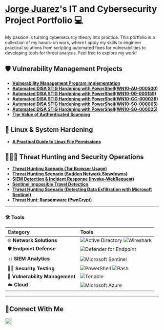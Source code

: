 # <a href="https://www.linkedin.com/in/jorgejuarez1/">Jorge Juarez</a>'s IT and Cybersecurity Project Portfolio 💻

My passion is turning cybersecurity theory into practice. This portfolio is a collection of my hands-on work, where I apply my skills to engineer practical solutions from scripting automated fixes for vulnerabilities to developing tools for threat analysis. Feel free to explore my work!

## 🛡 Vulnerability Management Projects

- **[Vulnerability Management Program Implementation](https://github.com/jorjuarez/vuln-mgmt-impl )**
- **[Automated DISA STIG Hardening with PowerShell(WN10-AU-000500)](https://github.com/jorjuarez/PowerShell-STIG-Automation)**
- **[Automated DISA STIG Hardening with PowerShell(WN10-00-000155)](https://github.com/jorjuarez/Automated-DISA-STIG-Hardening-with-PowerShell-WN10-00-000155)**
- **[Automated DISA STIG Hardening with PowerShell(WN10-CC-000038)](https://github.com/jorjuarez/DISA-STIG-Hardening-with-PowerShell-WN10-CC-000038)**
- **[Automated DISA STIG Hardening with PowerShell(WN10-SO-000005)](https://github.com/jorjuarez/DISA-STIG-Hardening-with-PowerShell-WN10-SO-000005)**
- **[Automated DISA STIG Hardening with PowerShell(WN10-SO-000025)](https://github.com/jorjuarez/DISA-STIG-Hardening-with-PowerShell-WN10-SO-000025)**
- **[The Value of Authenticated Scanning](https://github.com/jorjuarez/authenticated-and-unauthenticated-scanning)**

## 🐧 Linux & System Hardening
- **[A Practical Guide to Linux File Permissions](https://github.com/jorjuarez/Linux-file-permission)**

## 🕵️‍♂️🚨 Threat Hunting and Security Operations

- **[Threat Hunting Scenario (Tor Browser Usage)](https://github.com/jorjuarez/threat-hunting-scenario-tor)**
- **[Threat Hunting Scenario (Sudden Network Slowdowns)](https://github.com/jorjuarez/sudden-network-slowdown)**
- **[SIEM Detection & Incident Response (Invoke-WebRequest)](https://github.com/jorjuarez/Sentinel-Detection-Engineering/blob/main/README.md)**
- **[Sentinel Impossible Travel Detection](https://github.com/jorjuarez/Sentinel-Impossible-Travel-Detection/tree/main)**
- **[Threat Hunting Scenario (Detecting Data Exfiltration with Microsoft Sentinel)](https://github.com/jorjuarez/Data-Exfiltration-Hunt)**
- **[Threat Hunt: Ransomware (PwnCrypt)](https://github.com/jorjuarez/Zero-Day-Ransomware-PwnCrypt-Outbreak)**

<hr/>

### 🛠️ Tools

| Category | Tools |
| :--- | :--- |
| 🌐 **Network Solutions** | <img src="https://img.shields.io/badge/Active_Directory-0078D4?style=for-the-badge&logo=microsoft&logoColor=white" alt="Active Directory"> <img src="https://img.shields.io/badge/Wireshark-1679A7?style=for-the-badge&logo=wireshark&logoColor=white" alt="Wireshark"> |
| 🛡️ **Endpoint Defense** | <img src="https://img.shields.io/badge/Defender_for_Endpoint-00A4EF?style=for-the-badge&logo=microsoft-security&logoColor=white" alt="Defender for Endpoint"> |
| 📊 **SIEM Analytics** | <img src="https://img.shields.io/badge/Microsoft_Sentinel-0078D4?style=for-the-badge&logo=microsoft-sentinel&logoColor=white" alt="Microsoft Sentinel"> |
| 👨‍💻 **Security Testing** | <img src="https://img.shields.io/badge/PowerShell-5391FE?style=for-the-badge&logo=powershell&logoColor=white" alt="PowerShell"> <img src="https://img.shields.io/badge/Bash-4EAA25?style=for-the-badge&logo=gnubash&logoColor=white" alt="Bash"> |
| 🔬 **Vulnerability Management** | <img src="https://img.shields.io/badge/Tenable-606060?style=for-the-badge&logo=tenable&logoColor=white" alt="Tenable"> |
| ☁️ **Cloud** | <img src="https://img.shields.io/badge/Microsoft_Azure-0078D4?style=for-the-badge&logo=microsoftazure&logoColor=white" alt="Microsoft Azure"> |

---

## 🤝Connect With Me


[<img align="left" alt="___________ | LinkedIn" width="22px" src="https://cdn.jsdelivr.net/npm/simple-icons@v3/icons/linkedin.svg" />][linkedin]


[linkedin]: https://linkedin.com/in/jorgejuarez1

<!--
<img width="35" alt="image" src="https://github.com/user-attachments/assets/2f41c7cd-5ea8-4475-b451-a37161b6c3fb"> 
<img width="35" alt="image" src="https://github.com/user-attachments/assets/77649969-9910-4994-8b96-74a116cfb2a8">
-->
